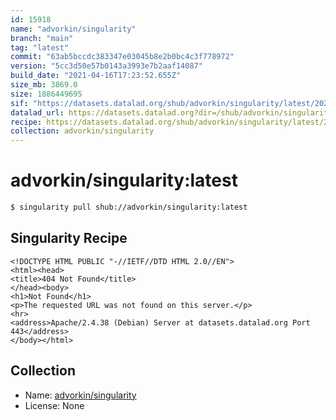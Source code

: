```yaml
---
id: 15918
name: "advorkin/singularity"
branch: "main"
tag: "latest"
commit: "63ab5bccdc383347e03045b8e2b0bc4c3f778972"
version: "5cc3d50e57b0143a3993e7b2aaf14087"
build_date: "2021-04-16T17:23:52.655Z"
size_mb: 3869.0
size: 1886449695
sif: "https://datasets.datalad.org/shub/advorkin/singularity/latest/2021-04-16-63ab5bcc-5cc3d50e/5cc3d50e57b0143a3993e7b2aaf14087.sif"
datalad_url: https://datasets.datalad.org?dir=/shub/advorkin/singularity/latest/2021-04-16-63ab5bcc-5cc3d50e/
recipe: https://datasets.datalad.org/shub/advorkin/singularity/latest/2021-04-16-63ab5bcc-5cc3d50e/Singularity
collection: advorkin/singularity
---
```


# advorkin/singularity:latest

```bash
$ singularity pull shub://advorkin/singularity:latest
```

## Singularity Recipe

```singularity
<!DOCTYPE HTML PUBLIC "-//IETF//DTD HTML 2.0//EN">
<html><head>
<title>404 Not Found</title>
</head><body>
<h1>Not Found</h1>
<p>The requested URL was not found on this server.</p>
<hr>
<address>Apache/2.4.38 (Debian) Server at datasets.datalad.org Port 443</address>
</body></html>
```

## Collection

 - Name: [advorkin/singularity](https://github.com/advorkin/singularity)
 - License: None

